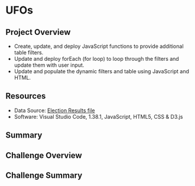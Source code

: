 # UFOs

## Project Overview

- Create, update, and deploy JavaScript functions to provide additional table filters.
- Update and deploy forEach (for loop) to loop through the filters and update them with user input.
- Update and populate the dynamic filters and table using JavaScript and HTML.


## Resources
- Data Source: [Election Results file](election_results.csv)
- Software: Visual Studio Code, 1.38.1, JavaScript, HTML5, CSS & D3.js

## Summary


## Challenge Overview

## Challenge Summary

